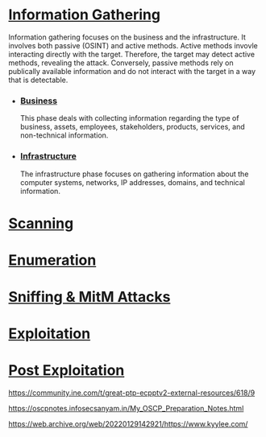 # [Information Gathering](../Techniques/InformationGathering/README.md)
  Information gathering focuses on the business and the infrastructure.  It involves both passive (OSINT) and active methods.  Active methods invovle interacting directly with the target.  Therefore, the target may detect active methods, revealing the attack.  Conversely, passive methods rely on publically available information and do not interact with the target in a way that is detectable.
  * ### [Business](../Techniques/InformationGathering/Business.md)
    This phase deals with collecting information regarding the type of business, assets, employees, stakeholders, products, services, and non-technical information.
  * ### [Infrastructure](../Techniques/InformationGathering/Infrastructure.md)
    The infrastructure phase focuses on gathering information about the computer systems, networks, IP addresses, domains, and technical information.

# [Scanning](../Techniques/Scanning/README.md)

# [Enumeration](../Techniques/Enumeration/README.md)

# [Sniffing & MitM Attacks](../Techniques/Sniffing_MitM_Attacks/README.md)

# [Exploitation](../Techniques/Exploitation/README.md)

# [Post Exploitation](../Techniques/PostExploitation/README.md)

<https://community.ine.com/t/great-ptp-ecpptv2-external-resources/618/9>

<https://oscpnotes.infosecsanyam.in/My_OSCP_Preparation_Notes.html>

<https://web.archive.org/web/20220129142921/https://www.kyylee.com/>